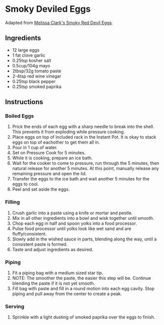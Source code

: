 # Smoky Deviled Eggs

Adapted from [Melissa Clark's Smoky Red Devil Eggs](https://cooking.nytimes.com/recipes/1012607-smoky-red-devil-eggs).

## Ingredients
+ 12 large eggs
+ 1 fat clove garlic
+ 0.25tsp kosher salt
+ 0.5cup/104g mayo
+ 2tbsp/32g tomato paste
+ 2-4tsp red wine vinegar
+ 0.25tsp black pepper
+ 0.25tsp smoked paprika

## Instructions

### Boiled Eggs
1. Prick the ends of each egg with a sharp needle to break into the shell. This prevents it from exploding while pressure cooking.
2. Place eggs on top of included rack in the Instant Pot. It is okay to stack eggs on top of eachother to get them all in.
3. Pour in 1 cup of water.
4. Set on Pressure Cook for 5 minutes.
5. While it is cooking, prepare an ice bath.
6. Wait for the cooker to come to pressure, run through the 5 minutes, then natural release for another 5 minutes. At this point, manually release any remaining pressure and open the lid.
7. Transfer the eggs to the ice bath and wait another 5 minutes for the eggs to cool.
8. Peel and set aside the eggs.

### Filling
1. Crush garlic into a paste using a knife or mortar and pestle. 
2. Mix in all other ingredients into a bowl and wisk together until smooth.
3. Chop each egg in half and spoon yolks into a food processor.
4. Pulse food processor until yolks look like wet sand and are fluffy/consistent.
5. Slowly add in the wished sauce in parts, blending along the way, until a consistent paste is formed.
6. Taste and adjust ingredients as desired.

### Piping
1. Fit a piping bag with a medium sized star tip.
2. NOTE: The smoother the paste, the easier this step will be. Continue blending the paste if it is not yet smooth.
3. Fill bag with paste and fill in a round motion into each egg cavity. Stop piping and pull away from the center to create a peak.

### Serving
1. Sprinkle with a light dusting of smoked paprika over the eggs to finish.
